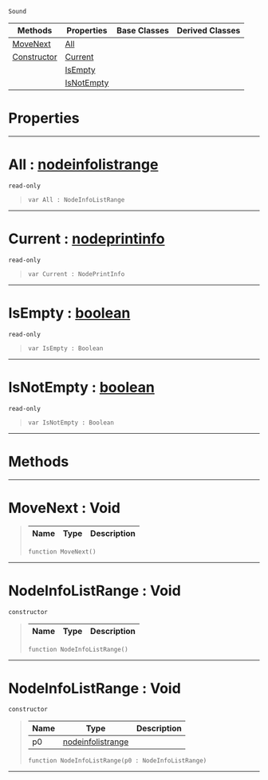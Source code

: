  `Sound`

|Methods|Properties|Base Classes|Derived Classes|
|---|---|---|---|
|[ MoveNext](https://github.com/dragonCASTjosh/PlasmaDocs/blob/master/code_reference/class_reference/nodeinfolistrange.markdown#movenext-void)|[ All](https://github.com/dragonCASTjosh/PlasmaDocs/blob/master/code_reference/class_reference/nodeinfolistrange.markdown#all-plasma-engine-document)| | |
|[ Constructor](https://github.com/dragonCASTjosh/PlasmaDocs/blob/master/code_reference/class_reference/nodeinfolistrange.markdown#nodeinfolistrange-void)|[ Current](https://github.com/dragonCASTjosh/PlasmaDocs/blob/master/code_reference/class_reference/nodeinfolistrange.markdown#current-plasma-engine-docu)| | |
| |[ IsEmpty](https://github.com/dragonCASTjosh/PlasmaDocs/blob/master/code_reference/class_reference/nodeinfolistrange.markdown#isempty-plasma-engine-docu)| | |
| |[ IsNotEmpty](https://github.com/dragonCASTjosh/PlasmaDocs/blob/master/code_reference/class_reference/nodeinfolistrange.markdown#isnotempty-plasma-engine-d)| | |


 #  Properties


---  
 #  All : [nodeinfolistrange](https://github.com/dragonCASTjosh/PlasmaDocs/blob/master/code_reference/class_reference/nodeinfolistrange.markdown)

 `read-only`

> 
> ``` lang=cpp, name=Lightning
> var All : NodeInfoListRange


---  
 #  Current : [nodeprintinfo](https://github.com/dragonCASTjosh/PlasmaDocs/blob/master/code_reference/class_reference/nodeprintinfo.markdown)

 `read-only`

> 
> ``` lang=cpp, name=Lightning
> var Current : NodePrintInfo


---  
 #  IsEmpty : [boolean](https://github.com/dragonCASTjosh/PlasmaDocs/blob/master/code_reference/lightning_base_types/boolean.markdown)

 `read-only`

> 
> ``` lang=cpp, name=Lightning
> var IsEmpty : Boolean


---  
 #  IsNotEmpty : [boolean](https://github.com/dragonCASTjosh/PlasmaDocs/blob/master/code_reference/lightning_base_types/boolean.markdown)

 `read-only`

> 
> ``` lang=cpp, name=Lightning
> var IsNotEmpty : Boolean


---  
 #  Methods


---  
 #  MoveNext : Void

> 
> |Name|Type|Description|
> |---|---|---|
> ``` lang=cpp, name=Lightning
> function MoveNext()
> ``` 


---  
 #  NodeInfoListRange : Void

 `constructor`

> 
> |Name|Type|Description|
> |---|---|---|
> ``` lang=cpp, name=Lightning
> function NodeInfoListRange()
> ``` 


---  
 #  NodeInfoListRange : Void

 `constructor`

> 
> |Name|Type|Description|
> |---|---|---|
> |p0|[nodeinfolistrange](https://github.com/dragonCASTjosh/PlasmaDocs/blob/master/code_reference/class_reference/nodeinfolistrange.markdown)| |
> ``` lang=cpp, name=Lightning
> function NodeInfoListRange(p0 : NodeInfoListRange)
> ``` 


---  
 

 